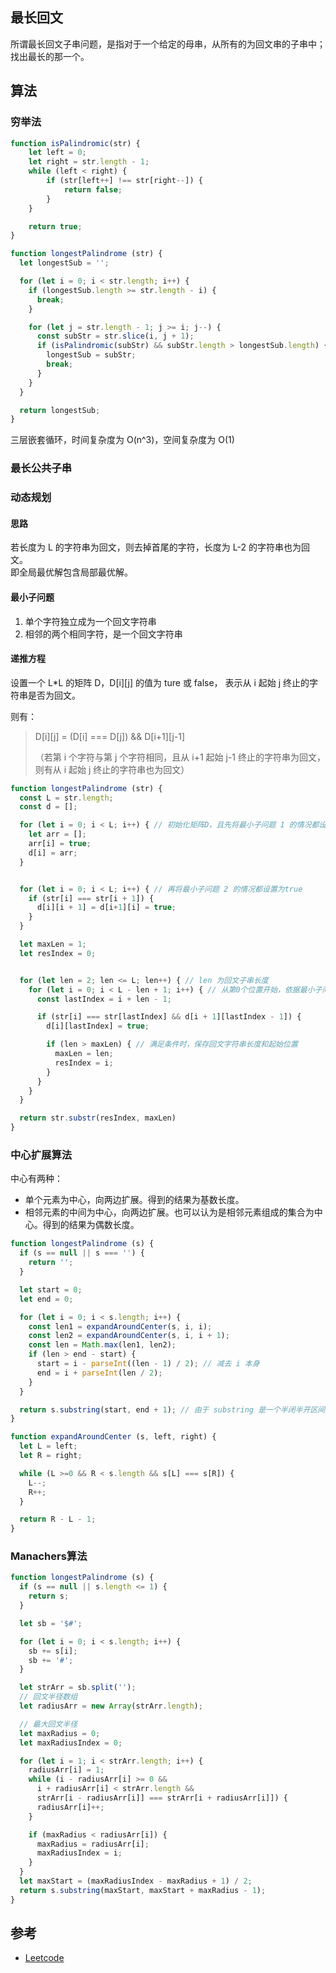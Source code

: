 ## 最长回文

所谓最长回文子串问题，是指对于一个给定的母串，从所有的为回文串的子串中；找出最长的那一个。

## 算法

### 穷举法

```js
function isPalindromic(str) {
    let left = 0;
    let right = str.length - 1;
    while (left < right) {
        if (str[left++] !== str[right--]) {
            return false;
        }
    }

    return true;
}

function longestPalindrome (str) {
  let longestSub = '';

  for (let i = 0; i < str.length; i++) {
    if (longestSub.length >= str.length - i) {
      break;
    }

    for (let j = str.length - 1; j >= i; j--) {
      const subStr = str.slice(i, j + 1);
      if (isPalindromic(subStr) && subStr.length > longestSub.length) {
        longestSub = subStr;
        break;
      }
    }
  }

  return longestSub;
}
```

三层嵌套循环，时间复杂度为 O\(n^3\)，空间复杂度为 O\(1\)

### 最长公共子串

### 动态规划

#### 思路

若长度为 L 的字符串为回文，则去掉首尾的字符，长度为 L-2 的字符串也为回文。  
即全局最优解包含局部最优解。

#### 最小子问题

1. 单个字符独立成为一个回文字符串
2. 相邻的两个相同字符，是一个回文字符串

#### 递推方程

设置一个 L\*L 的矩阵 D，D\[i\]\[j\] 的值为 ture 或 false， 表示从 i 起始 j 终止的字符串是否为回文。

则有：

> D\[i\]\[j\] = \(D\[i\] === D\[j\]\) && D\[i+1\]\[j-1\]
>
> （若第 i 个字符与第 j 个字符相同，且从 i+1 起始 j-1 终止的字符串为回文，则有从 i 起始 j 终止的字符串也为回文）

```js
function longestPalindrome (str) {
  const L = str.length;
  const d = [];

  for (let i = 0; i < L; i++) { // 初始化矩阵D，且先将最小子问题 1 的情况都设置为 true
    let arr = [];
    arr[i] = true;
    d[i] = arr;
  }


  for (let i = 0; i < L; i++) { // 再将最小子问题 2 的情况都设置为true
    if (str[i] === str[i + 1]) {
      d[i][i + 1] = d[i+1][i] = true;
    }
  }

  let maxLen = 1;
  let resIndex = 0;


  for (let len = 2; len <= L; len++) { // len 为回文子串长度
    for (let i = 0; i < L - len + 1; i++) { // 从第0个位置开始，依据最小子问题1、2来依次检查回文字符串
      const lastIndex = i + len - 1;

      if (str[i] === str[lastIndex] && d[i + 1][lastIndex - 1]) {
        d[i][lastIndex] = true;

        if (len > maxLen) { // 满足条件时，保存回文字符串长度和起始位置
          maxLen = len;
          resIndex = i;
        }
      }
    }
  }

  return str.substr(resIndex, maxLen)
}
```

### 中心扩展算法

中心有两种：

* 单个元素为中心，向两边扩展。得到的结果为基数长度。
* 相邻元素的中间为中心，向两边扩展。也可以认为是相邻元素组成的集合为中心。得到的结果为偶数长度。

```js
function longestPalindrome (s) {
  if (s == null || s === '') {
    return '';
  }

  let start = 0;
  let end = 0;

  for (let i = 0; i < s.length; i++) {
    const len1 = expandAroundCenter(s, i, i);
    const len2 = expandAroundCenter(s, i, i + 1);
    const len = Math.max(len1, len2);
    if (len > end - start) {
      start = i - parseInt((len - 1) / 2); // 减去 i 本身
      end = i + parseInt(len / 2);
    }
  }

  return s.substring(start, end + 1); // 由于 substring 是一个半闭半开区间，所以加 1
}

function expandAroundCenter (s, left, right) {
  let L = left;
  let R = right;

  while (L >=0 && R < s.length && s[L] === s[R]) {
    L--;
    R++;
  }

  return R - L - 1;
}
```

### Manachers算法

```js
function longestPalindrome (s) {
  if (s == null || s.length <= 1) {
    return s;
  }

  let sb = '$#';

  for (let i = 0; i < s.length; i++) {
    sb += s[i];
    sb += '#';
  }

  let strArr = sb.split('');
  // 回文半径数组
  let radiusArr = new Array(strArr.length);

  // 最大回文半径
  let maxRadius = 0;
  let maxRadiusIndex = 0;

  for (let i = 1; i < strArr.length; i++) {
    radiusArr[i] = 1;
    while (i - radiusArr[i] >= 0 &&
      i + radiusArr[i] < strArr.length &&
      strArr[i - radiusArr[i]] === strArr[i + radiusArr[i]]) {
      radiusArr[i]++;
    }

    if (maxRadius < radiusArr[i]) {
      maxRadius = radiusArr[i];
      maxRadiusIndex = i;
    }
  }
  let maxStart = (maxRadiusIndex - maxRadius + 1) / 2;
  return s.substring(maxStart, maxStart + maxRadius - 1);
}
```

## 参考

* [Leetcode](https://leetcode-cn.com/problems/longest-palindromic-substring/solution/zui-chang-hui-wen-zi-chuan-by-leetcode/)



